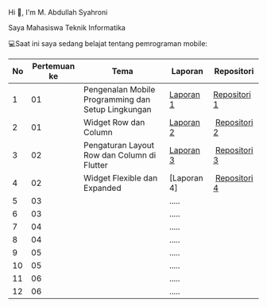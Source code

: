 Hi 👋, I'm M. Abdullah Syahroni

Saya Mahasiswa Teknik Informatika

💻Saat ini saya sedang belajat tentang pemrograman mobile:

| No | Pertemuan ke | Tema | Laporan | Repositori |
| ------------ | ------------ | ------------ | ------------ | ------------ |
| 1 | 01  | Pengenalan Mobile Programming dan Setup Lingkungan | [Laporan 1](https://docs.google.com/document/d/14O_p45-CQGjPZy3FM-DiPvVk_zxGD1wR/edit?usp=drive_link&ouid=107291427303928358390&rtpof=true&sd=true) | [Repositori 1](https://github.com/syahroni111/Prak-Pembrogaman-Mobile/tree/main/TUGAS%201) |
| 2 | 01 | Widget Row dan Column | [Laporan 2](https://docs.google.com/document/d/14otp8QnoDnHncwvyO2SJZJSVRXG9FLC4/edit?usp=drive_link&ouid=107291427303928358390&rtpof=true&sd=true) | [Repositori 2](https://github.com/syahroni111/Prak-Pembrogaman-Mobile/tree/main/TUGAS%202) |
| 3 | 02 | Pengaturan Layout Row dan Column di Flutter | [Laporan 3](https://docs.google.com/document/d/1AJFpaRXT0dg2EJDxDsxw3RUdKS5Tmkr8/edit?usp=drive_link&ouid=107291427303928358390&rtpof=true&sd=true) | [Repositori 3](https://github.com/syahroni111/Prak-Pembrogaman-Mobile/tree/main/TUGAS%203) |
| 4 | 02 | Widget Flexible dan Expanded	 | [Laporan 4] | [Repositori 4](https://github.com/syahroni111/Prak-Pembrogaman-Mobile/tree/main/TUGAS%204) |
| 5 | 03 |  | ..... |  |
| 6 | 03 |  | ..... |  |
| 7 | 04 |  | ..... |  |
| 8 | 04 |  | ..... |  |
| 9 | 05 |  | ..... |  |
| 10 | 05 |  | ..... |  |
| 11 | 06 |  | ..... |  |
| 12 | 06 |  | ..... |  |
